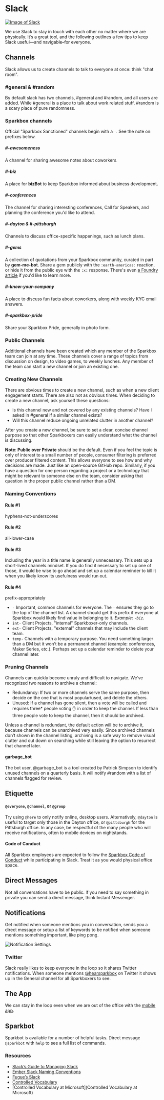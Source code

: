 # Slack

[![Image of Slack][producti]][product]

We use Slack to stay in touch with each other no matter where we are physically. It’s a great tool, and the following outlines a few tips to keep Slack useful—and navigable–for everyone.

[product]: https://slack.com/
[producti]: http://i.imgur.com/0u1iR8W.png

## Channels

Slack allows us to create channels to talk to everyone at once: think "chat room".

### #general & #random

By default slack has two channels, #general and #random, and all users are added. While #general is a place to talk about work related stuff, #random is a scary place of pure randomness.

### Sparkbox channels
Official "Sparkbox Sanctioned" channels begin with a `-`. See the note on prefixes below.

##### #-awesomeness
A channel for sharing awesome notes about coworkers.

##### #-biz
A place for **bizBot** to keep Sparkbox informed about business development.

##### #-conferences
The channel for sharing interesting conferences, Call for Speakers, and planning the conference you'd like to attend.

##### #-dayton & #-pittsburgh
Channels to discuss office-specific happenings, such as lunch plans.

##### #-gems
A collection of quotations from your Sparkbox community, curated in part by **gem-me-bot**. Share a gem publicly with the `:earth-americas:` reaction, or hide it from the public eye with the `:x:` response. There's even [a Foundry article](https://seesparkbox.com/foundry/sparkbox_gems) if you'd like to learn more.

##### #-know-your-company
A place to discuss fun facts about coworkers, along with weekly KYC email answers.

##### #-sparkbox-pride
Share your Sparkbox Pride, generally in photo form.

### Public Channels

Additional channels have been created which any member of the Sparkbox team can join at any time. These channels cover a range of topics from discussion on design, to video games, to weekly lunches. Any member of the team can start a new channel or join an existing one.

### Creating New Channels

There are obvious times to create a new channel, such as when a new client engagement starts. There are also not as obvious times. When deciding to create a new channel, ask yourself these questions:
- Is this channel new and not covered by any existing channels? Have I asked in #general if a similar channel exists?
- Will this channel reduce ongoing unrelated clutter in another channel?

After you create a new channel, be sure to set a clear, concise channel purpose so that other Sparkboxers can easily understand what the channel is discussing.

**Note: Public over Private** should be the default. Even if you feel the topic is only of interest to a small number of people, consumer filtering is preferred over producer filtered content. This allows everyone to see how and why decisions are made. Just like an open-source GitHub repo. Similarly, if you have a question for one person regarding a project or a technology that might be relevant to someone else on the team, consider asking that question in the proper public channel rather than a DM.

### Naming Conventions

#### Rule #1
hyphens-not-underscores

#### Rule #2
all-lower-case

#### Rule #3
Including the year in a title name is generally unnecessary. This sets up a short-lived channels mindset. If you do find it necessary to set up one of those, it would be wise to go ahead and set up a calendar reminder to kill it when you likely know its usefulness would run out.

#### Rule #4
prefix-appropriately

- `-` Important, common channels for everyone.
The `-` ensures they go to the top of the channel list. A channel should get this prefix if everyone at Sparkbox would likely find value in belonging to it. *Example: `-biz`.*
- `int-` Client Projects, "internal" Sparkboxer-only channels.
- `ext-` Client Projects, "external" channels that may include the client team.
- `temp-` Channels with a temporary purpose. You need something larger than a DM but it won’t be a permanent channel (example: conferences, Maker Series, etc.). Perhaps set up a calendar reminder to delete your channel later.

### Pruning Channels

Channels can quickly become unruly and difficult to navigate. We’ve recognized two reasons to archive a channel:

- Redundancy: If two or more channels serve the same purpose, then decide on the one that is most popular/used, and delete the others.
- Unused: If a channel has gone silent, then a vote will be called and requires three* people voting :hand: in order to keep the channel. If less than three people vote to keep the channel, then it should be archived.

Unless a channel is redundant, the default action will be to archive it, because channels can be unarchived very easily. Since archived channels don’t shown in the channel listing, archiving is a safe way to remove visual clutter and cut down on searching while still leaving the option to resurrect that channel later.

#### garbage_bot

The bot user, @garbage_bot is a tool created by Patrick Simpson to identify unused channels on a quarterly basis. It will notify #random with a list of channels flagged for review.

## Etiquette
#### `@everyone`, `@channel`, or `@group`
Try using `@here` to only notify online, desktop users. Alternatively, `@dayton` is useful to target only those in the Dayton office, or `@pittsburgh` for the Pittsburgh office. In any case, be respectful of the many people who will receive notifications, often to mobile devices on nightstands.

#### Code of Conduct
All Sparkbox employees are expected to follow the [Sparkbox Code of Conduct](../../culture) while participating in Slack. Treat it as you would physical office space.

## Direct Messages

Not all conversations have to be public. If you need to say something in private you can send a direct message, think Instant Messenger.

## Notifications

Get notified when someone mentions you in conversation, sends you a direct message or setup a list of keywords to be notified when someone mentions something important, like ping pong.

![Notification Settings](slack-notifications.png "Notification Settings")

### Twitter

Slack really likes to keep everyone in the loop so it shares Twitter notifications. When someone mentions [@hearsparkbox](https://twitter.com/hearsparkbox) on Twitter it shows up in the General channel for all Sparkboxers to see.

## The App

We can stay in the loop even when we are out of the office with the [mobile app](https://itunes.apple.com/us/app/slack-team-communication/id618783545?mt=8).

## Sparkbot

Sparkbot is available for a number of helpful tasks. Direct message `@sparkbot` with `help` to see a full list of commands.

### Resources
- [Slack’s Guide to Managing Slack](https://slackhq.com/how-to-manage-your-slack-channels-38801ef651f2#.eo5pulg6t)
- [Ember Slack Naming Conventions](https://github.com/cromwellryan/embercommunity-slack-guidelines#creating-new-channels)
- [Fugue’s Slack](https://blog.fugue.co/2016-03-29-it-s-not-all-unicorns-and-rainbows-managing-slack-for-productivity.html)
- [Controlled Vocabulary](https://en.wikipedia.org/wiki/Controlled_vocabulary)
- [Controlled Vocabulary at Microsoft](Controlled Vocabulary at Microsoft)
